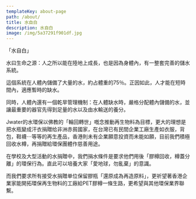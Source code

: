 ```yaml
---
templateKey: about-page
path: /about/
title: 水自白
description: 水自白
image: /img/5a37291f901df.jpg
---
```

「水自白」

水曰生命之源：人之所以能在陸地上成長，也是因為身體內，有一整套完善的儲水系統。



這個系統在人體內儲備了大量的水，約占體重的75％。正因如此，人才能在短時間內，適應暫時的缺水。



同時，人體內還有一個乾旱管理機制：在人體缺水時，嚴格分配體內儲備的水，並讓最重要的器官先得到足量的水以及由水輸送的養分。



Jwater的水環保以佛教的「輪回轉世」嘅念推動再生物料為目標，更大的理想是把水瓶變成汗衣捐贈给非洲赤貧國家，在台灣已有民間企業工廠生產如衣服，背包，鞋襪⋯等等的再生產品，香港則未有企業願意投資而未能如願，目前我們積極回收水樽，再捐贈給環保團體作慈善用途。





在學校及大型活動的水捐贈中，我們捐水條件是要求他們用後「膠樽回收，樽蓋分離」的環保行為。直此可以培養大家「愛地球，勿亂棄」的意識。



而我們要求所有接受水捐贈单位保留膠瓶「還原成為再造原料」，更祈望著香港企業家能開拓環保再生物料的工廠給PET膠樽一條生路，更希望與其他環保業界聯繫。
